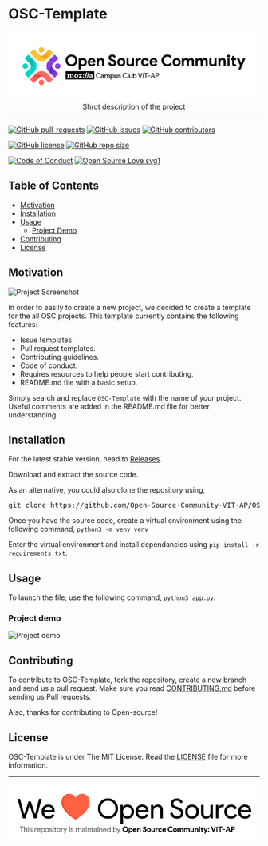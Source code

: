 # OSC-Template

<p align="center">
    <img src="assets/Logo.PNG" alt="Logo" border="0">
    <br>Shrot description of the project
</p>

---

[![GitHub pull-requests](https://img.shields.io/github/issues-pr/Open-Source-Community-VIT-AP/OSC-Template.svg)](https://github.com/Open-Source-Community-VIT-AP/OSC-Template/pulls)
[![GitHub issues](https://img.shields.io/github/issues/Open-Source-Community-VIT-AP/OSC-Template.svg)](https://github.com/Open-Source-Community-VIT-AP/OSC-Template/issues)
[![GitHub contributors](https://img.shields.io/github/contributors/Open-Source-Community-VIT-AP/OSC-Template.svg)](https://github.com/Open-Source-Community-VIT-AP/OSC-Template/graphs/contributors)

[![GitHub license](https://img.shields.io/github/license/Open-Source-Community-VIT-AP/OSC-Template)](https://github.com/Open-Source-Community-VIT-AP/OSC-Template/blob/master/LICENSE)
[![GitHub repo size](https://img.shields.io/github/repo-size/Open-Source-Community-VIT-AP/OSC-Template)](https://github.com/Open-Source-Community-VIT-AP/OSC-Template)

[![Code of Conduct](https://img.shields.io/badge/code%20of-conduct-ff69b4.svg?style=flat)](https://github.com/Open-Source-Community-VIT-AP/OSC-Template/blob/master/.github/CODE_OF_CONDUCT.md)
[![Open Source Love svg1](https://img.shields.io/static/v1?label=Open&message=Source%20%E2%9D%A4%EF%B8%8F&color=blueviolet)](https://github.com/Open-Source-Community-VIT-AP/OSC-Template/blob/master/.github/CONTRIBUTING.md)

## Table of Contents

-   [Motivation](#Motivation)
-   [Installation](#Installation)
-   [Usage](#Usage)
    -   [Project Demo](#Demo)
-   [Contributing](#Contributing)
-   [License](#License)

## Motivation

<!--- Insert product screenshot below --->

![Project Screenshot](https://shorturl.at/hBY08)

<!--- replace with motivation for your project --->

In order to easily to create a new project, we decided to create a template for the all OSC projects.
This template currently contains the following features:

-   Issue templates.
-   Pull request templates.
-   Contributing guidelines.
-   Code of conduct.
-   Requires resources to help people start contributing.
-   README.md file with a basic setup.

Simply search and replace `OSC-Template` with the name of your project.
Useful comments are added in the README.md file for better understanding.

## Installation

<!--- Provide instructions on installing the application --->

For the latest stable version, head to [Releases](https://github.com/Open-Source-Community-VIT-AP/OSC-Template/releases).

Download and extract the source code.

As an alternative, you could also clone the repository using,

<pre>
git clone https://github.com/Open-Source-Community-VIT-AP/OSC-Template
</pre>

Once you have the source code, create a virtual environment using the following command,
`python3 -m venv venv`

Enter the virtual environment and install dependancies using `pip install -r requirements.txt`.

## Usage

<!--- Provide instructions on how to use the application after installing it --->

To launch the file, use the following command, `python3 app.py`.

<!--- You can also add in screenshots, app demo (Gif format) or even provide link to other resources --->

### Project demo

![Project demo](https://media.giphy.com/media/10zxDv7Hv5RF9C/giphy.gif)

## Contributing

To contribute to OSC-Template, fork the repository, create a new branch and send us a pull request. Make sure you read [CONTRIBUTING.md](https://github.com/Open-Source-Community-VIT-AP/OSC-Template/blob/master/.github/CONTRIBUTING.md) before sending us Pull requests.

Also, thanks for contributing to Open-source!

## License

OSC-Template is under The MIT License. Read the [LICENSE](https://github.com/Open-Source-Community-VIT-AP/OSC-Template/blob/master/LICENSE) file for more information.

---

![Footer-credit](assets/footercredits.png)
